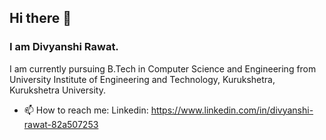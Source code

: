 ## Hi there 👋

### I am Divyanshi Rawat.

I am currently pursuing B.Tech in Computer Science and Engineering from University Institute of Engineering and Technology, Kurukshetra, Kurukshetra University.


- 📫 How to reach me:
  Linkedin: https://www.linkedin.com/in/divyanshi-rawat-82a507253
